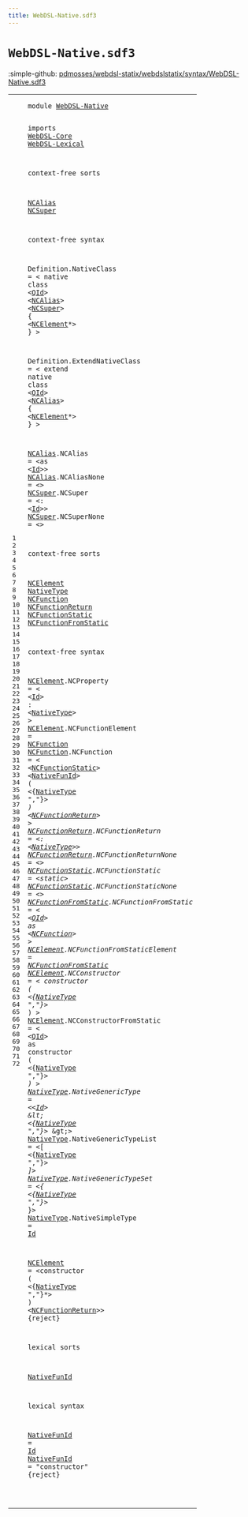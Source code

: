 ```yaml
---
title: WebDSL-Native.sdf3
---
```


# `WebDSL-Native.sdf3`

:simple-github: [pdmosses/webdsl-statix/webdslstatix/syntax/WebDSL-Native.sdf3]

[pdmosses/webdsl-statix/webdslstatix/syntax/WebDSL-Native.sdf3]: https://github.com/pdmosses/webdsl-statix/blob/master/webdslstatix/syntax/WebDSL-Native.sdf3 "The source file on GitHub"

<div class="sdf3"><table class="highlighttable"><tbody><tr><td class="linenos"><div class="linenodiv"><pre><span></span>1
2
3
4
5
6
7
8
9
10
11
12
13
14
15
16
17
18
19
20
21
22
23
24
25
26
27
28
29
30
31
32
33
34
35
36
37
38
39
40
41
42
43
44
45
46
47
48
49
50
51
52
53
54
55
56
57
58
59
60
61
62
63
64
65
66
67
68
69
70
71
72
</pre></div></td>
<td class="code"><pre><code><span class="keyword">module</span> <a href="../webdsl-statix.sdf3#WebDSL-Native_293_306" id="WebDSL-Native_7_20" title="Referenced at ../webdsl-statix.sdf3 line 18">WebDSL-Native</a>

<span class="keyword">imports</span>
  <a href="../WebDSL-Core.sdf3#WebDSL-Core_7_18" id="WebDSL-Core_32_43" title="Defined at ../WebDSL-Core.sdf3 line 1">WebDSL-Core</a>
  <a href="../WebDSL-Lexical.sdf3#WebDSL-Lexical_7_21" id="WebDSL-Lexical_46_60" title="Defined at ../WebDSL-Lexical.sdf3 line 1">WebDSL-Lexical</a>

<span class="keyword">context-free sorts</span>

  <a href="#NCAlias_292_299" id="NCAlias_84_91" title="Referenced at line 20">NCAlias</a> <a href="#NCSuper_185_192" id="NCSuper_92_99" title="Referenced at line 14">NCSuper</a>

<span class="keyword">context-free syntax</span>

  <span id="Definition_124_134" title="Not referenced locally, nor via imports">Definition</span>.<span class="cons_Constructor"><span id="NativeClass_135_146" title="Not referenced locally, nor via imports">NativeClass</span></span> = &lt;
    <span class="cons_String">native</span> <span class="cons_String">class</span> &lt;<a href="../WebDSL-Lexical.sdf3#QId_40_43" id="QId_169_172" title="Defined at ../WebDSL-Lexical.sdf3 line 5, 9, 10">QId</a>&gt; &lt;<a href="#NCAlias_84_91" id="NCAlias_175_182" title="Defined at line 9, 25, 26">NCAlias</a>&gt; &lt;<a href="#NCSuper_92_99" id="NCSuper_185_192" title="Defined at line 9, 27, 28">NCSuper</a>&gt; <span class="cons_String">{</span>
      &lt;<a href="#NCElement_469_478" id="NCElement_203_212" title="Defined at line 32, 37, 40, 51, 52, 55, 63">NCElement</a>*&gt;
    <span class="cons_String">}</span>
  &gt;

  <span id="Definition_228_238" title="Not referenced locally, nor via imports">Definition</span>.<span class="cons_Constructor"><span id="ExtendNativeClass_239_256" title="Not referenced locally, nor via imports">ExtendNativeClass</span></span> = &lt;
    <span class="cons_String">extend</span> <span class="cons_String">native</span> <span class="cons_String">class</span> &lt;<a href="../WebDSL-Lexical.sdf3#QId_40_43" id="QId_286_289" title="Defined at ../WebDSL-Lexical.sdf3 line 5, 9, 10">QId</a>&gt; &lt;<a href="#NCAlias_84_91" id="NCAlias_292_299" title="Defined at line 9, 25, 26">NCAlias</a>&gt; <span class="cons_String">{</span>
      &lt;<a href="#NCElement_469_478" id="NCElement_310_319" title="Defined at line 32, 37, 40, 51, 52, 55, 63">NCElement</a>*&gt;
    <span class="cons_String">}</span>
  &gt;

  <a href="#NCAlias_292_299" id="NCAlias_335_342" title="Referenced at line 20">NCAlias</a>.<span class="cons_Constructor"><span id="NCAlias_343_350" title="Not referenced locally, nor via imports">NCAlias</span></span> = &lt;<span class="cons_String">as</span> &lt;<a href="../WebDSL-Lexical.sdf3#Id_86_88" id="Id_358_360" title="Defined at ../WebDSL-Lexical.sdf3 line 5, 16">Id</a>&gt;&gt;
  <a href="#NCAlias_292_299" id="NCAlias_365_372" title="Referenced at line 20">NCAlias</a>.<span class="cons_Constructor"><span id="NCAliasNone_373_384" title="Not referenced locally, nor via imports">NCAliasNone</span></span> = &lt;&gt;
  <a href="#NCSuper_185_192" id="NCSuper_392_399" title="Referenced at line 14">NCSuper</a>.<span class="cons_Constructor"><span id="NCSuper_400_407" title="Not referenced locally, nor via imports">NCSuper</span></span> = &lt;<span class="cons_String">:</span> &lt;<a href="../WebDSL-Lexical.sdf3#Id_86_88" id="Id_414_416" title="Defined at ../WebDSL-Lexical.sdf3 line 5, 16">Id</a>&gt;&gt;
  <a href="#NCSuper_185_192" id="NCSuper_421_428" title="Referenced at line 14">NCSuper</a>.<span class="cons_Constructor"><span id="NCSuperNone_429_440" title="Not referenced locally, nor via imports">NCSuperNone</span></span> = &lt;&gt;

<span class="keyword">context-free sorts</span>

  <a href="#NCElement_310_319" id="NCElement_469_478" title="Referenced at line 21">NCElement</a> <a href="#NativeType_1548_1558" id="NativeType_479_489" title="Referenced at line 63">NativeType</a> <a href="#NCFunction_1044_1054" id="NCFunction_490_500" title="Referenced at line 49; ../WebDSL-Type.sdf3 line 22">NCFunction</a> <a href="#NCFunctionReturn_1569_1585" id="NCFunctionReturn_501_517" title="Referenced at line 63">NCFunctionReturn</a>
  <a href="#NCFunctionStatic_711_727" id="NCFunctionStatic_520_536" title="Referenced at line 42">NCFunctionStatic</a> <a href="#NCFunctionFromStatic_1102_1122" id="NCFunctionFromStatic_537_557" title="Referenced at line 51; ../WebDSL-Type.sdf3 line 24">NCFunctionFromStatic</a>

<span class="keyword">context-free syntax</span>

  <a href="#NCElement_310_319" id="NCElement_582_591" title="Referenced at line 21">NCElement</a>.<span class="cons_Constructor"><span id="NCProperty_592_602" title="Not referenced locally, nor via imports">NCProperty</span></span> = &lt;
    &lt;<a href="../WebDSL-Lexical.sdf3#Id_86_88" id="Id_612_614" title="Defined at ../WebDSL-Lexical.sdf3 line 5, 16">Id</a>&gt; <span class="cons_String">:</span> &lt;<a href="#NativeType_479_489" id="NativeType_619_629" title="Defined at line 32, 58, 59, 60, 61">NativeType</a>&gt;
  &gt;
  <a href="#NCElement_310_319" id="NCElement_637_646" title="Referenced at line 21">NCElement</a>.<span class="cons_Constructor"><span id="NCFunctionElement_647_664" title="Not referenced locally, nor via imports">NCFunctionElement</span></span> = <a href="#NCFunction_490_500" id="NCFunction_667_677" title="Defined at line 32, 41">NCFunction</a>
  <a href="#NCFunction_1044_1054" id="NCFunction_680_690" title="Referenced at line 49; ../WebDSL-Type.sdf3 line 22">NCFunction</a>.<span class="cons_Constructor"><span id="NCFunction_691_701" title="Not referenced locally, nor via imports">NCFunction</span></span> = &lt;
    &lt;<a href="#NCFunctionStatic_520_536" id="NCFunctionStatic_711_727" title="Defined at line 33, 46, 47">NCFunctionStatic</a>&gt; &lt;<a href="#NativeFunId_1615_1626" id="NativeFunId_730_741" title="Defined at line 67, 71, 72">NativeFunId</a>&gt; <span class="cons_String">(</span> &lt;{<a href="#NativeType_479_489" id="NativeType_747_757" title="Defined at line 32, 58, 59, 60, 61">NativeType</a> <span class="cons_Lit">","</span>}*&gt; <span class="cons_String">)</span> &lt;<a href="#NCFunctionReturn_501_517" id="NCFunctionReturn_768_784" title="Defined at line 32, 44, 45">NCFunctionReturn</a>&gt;
  &gt;
  <a href="#NCFunctionReturn_1569_1585" id="NCFunctionReturn_792_808" title="Referenced at line 63">NCFunctionReturn</a>.<span class="cons_Constructor"><span id="NCFunctionReturn_809_825" title="Not referenced locally, nor via imports">NCFunctionReturn</span></span> = &lt;<span class="cons_String">:</span> &lt;<a href="#NativeType_479_489" id="NativeType_832_842" title="Defined at line 32, 58, 59, 60, 61">NativeType</a>&gt;&gt;
  <a href="#NCFunctionReturn_1569_1585" id="NCFunctionReturn_847_863" title="Referenced at line 63">NCFunctionReturn</a>.<span class="cons_Constructor"><span id="NCFunctionReturnNone_864_884" title="Not referenced locally, nor via imports">NCFunctionReturnNone</span></span> = &lt;&gt;
  <a href="#NCFunctionStatic_711_727" id="NCFunctionStatic_892_908" title="Referenced at line 42">NCFunctionStatic</a>.<span class="cons_Constructor"><span id="NCFunctionStatic_909_925" title="Not referenced locally, nor via imports">NCFunctionStatic</span></span> = &lt;<span class="cons_String">static</span>&gt;
  <a href="#NCFunctionStatic_711_727" id="NCFunctionStatic_939_955" title="Referenced at line 42">NCFunctionStatic</a>.<span class="cons_Constructor"><span id="NCFunctionStaticNone_956_976" title="Not referenced locally, nor via imports">NCFunctionStaticNone</span></span> = &lt;&gt;
  <a href="#NCFunctionFromStatic_1102_1122" id="NCFunctionFromStatic_984_1004" title="Referenced at line 51; ../WebDSL-Type.sdf3 line 24">NCFunctionFromStatic</a>.<span class="cons_Constructor"><span id="NCFunctionFromStatic_1005_1025" title="Not referenced locally, nor via imports">NCFunctionFromStatic</span></span> = &lt;
    &lt;<a href="../WebDSL-Lexical.sdf3#QId_40_43" id="QId_1035_1038" title="Defined at ../WebDSL-Lexical.sdf3 line 5, 9, 10">QId</a>&gt; <span class="cons_String">as</span> &lt;<a href="#NCFunction_490_500" id="NCFunction_1044_1054" title="Defined at line 32, 41">NCFunction</a>&gt;
  &gt;
  <a href="#NCElement_310_319" id="NCElement_1062_1071" title="Referenced at line 21">NCElement</a>.<span class="cons_Constructor"><span id="NCFunctionFromStaticElement_1072_1099" title="Not referenced locally, nor via imports">NCFunctionFromStaticElement</span></span> = <a href="#NCFunctionFromStatic_537_557" id="NCFunctionFromStatic_1102_1122" title="Defined at line 33, 48">NCFunctionFromStatic</a>
  <a href="#NCElement_310_319" id="NCElement_1125_1134" title="Referenced at line 21">NCElement</a>.<span class="cons_Constructor"><span id="NCConstructor_1135_1148" title="Not referenced locally, nor via imports">NCConstructor</span></span> = &lt;
    <span class="cons_String">constructor</span> <span class="cons_String">(</span> &lt;{<a href="#NativeType_479_489" id="NativeType_1173_1183" title="Defined at line 32, 58, 59, 60, 61">NativeType</a> <span class="cons_Lit">","</span>}*&gt; <span class="cons_String">)</span>
  &gt;
  <a href="#NCElement_310_319" id="NCElement_1199_1208" title="Referenced at line 21">NCElement</a>.<span class="cons_Constructor"><span id="NCConstructorFromStatic_1209_1232" title="Not referenced locally, nor via imports">NCConstructorFromStatic</span></span> = &lt;
    &lt;<a href="../WebDSL-Lexical.sdf3#QId_40_43" id="QId_1242_1245" title="Defined at ../WebDSL-Lexical.sdf3 line 5, 9, 10">QId</a>&gt; <span class="cons_String">as</span> <span class="cons_String">constructor</span> <span class="cons_String">(</span> &lt;{<a href="#NativeType_479_489" id="NativeType_1266_1276" title="Defined at line 32, 58, 59, 60, 61">NativeType</a> <span class="cons_Lit">","</span>}*&gt; <span class="cons_String">)</span>
  &gt;
  <a href="#NativeType_1548_1558" id="NativeType_1292_1302" title="Referenced at line 63">NativeType</a>.<span class="cons_Constructor"><span id="NativeGenericType_1303_1320" title="Not referenced locally, nor via imports">NativeGenericType</span></span> = &lt;&lt;<a href="../WebDSL-Lexical.sdf3#Id_86_88" id="Id_1325_1327" title="Defined at ../WebDSL-Lexical.sdf3 line 5, 16">Id</a>&gt; \&lt; &lt;{<a href="#NativeType_479_489" id="NativeType_1334_1344" title="Defined at line 32, 58, 59, 60, 61">NativeType</a> <span class="cons_Lit">","</span>}*&gt; \&gt;&gt;
  <a href="#NativeType_1548_1558" id="NativeType_1358_1368" title="Referenced at line 63">NativeType</a>.<span class="cons_Constructor"><span id="NativeGenericTypeList_1369_1390" title="Not referenced locally, nor via imports">NativeGenericTypeList</span></span> = &lt;<span class="cons_String">[</span> &lt;{<a href="#NativeType_479_489" id="NativeType_1398_1408" title="Defined at line 32, 58, 59, 60, 61">NativeType</a> <span class="cons_Lit">","</span>}*&gt; <span class="cons_String">]</span>&gt;
  <a href="#NativeType_1548_1558" id="NativeType_1421_1431" title="Referenced at line 63">NativeType</a>.<span class="cons_Constructor"><span id="NativeGenericTypeSet_1432_1452" title="Not referenced locally, nor via imports">NativeGenericTypeSet</span></span> = &lt;<span class="cons_String">{</span> &lt;{<a href="#NativeType_479_489" id="NativeType_1460_1470" title="Defined at line 32, 58, 59, 60, 61">NativeType</a> <span class="cons_Lit">","</span>}*&gt; <span class="cons_String">}</span>&gt;
  <a href="#NativeType_1548_1558" id="NativeType_1483_1493" title="Referenced at line 63">NativeType</a>.<span class="cons_Constructor"><span id="NativeSimpleType_1494_1510" title="Not referenced locally, nor via imports">NativeSimpleType</span></span> = <a href="../WebDSL-Lexical.sdf3#Id_86_88" id="Id_1513_1515" title="Defined at ../WebDSL-Lexical.sdf3 line 5, 16">Id</a>

  <a href="#NCElement_310_319" id="NCElement_1519_1528" title="Referenced at line 21">NCElement</a> = &lt;<span class="cons_String">constructor</span> <span class="cons_String">(</span> &lt;{<a href="#NativeType_479_489" id="NativeType_1548_1558" title="Defined at line 32, 58, 59, 60, 61">NativeType</a> <span class="cons_Lit">","</span>}*&gt; <span class="cons_String">)</span> &lt;<a href="#NCFunctionReturn_501_517" id="NCFunctionReturn_1569_1585" title="Defined at line 32, 44, 45">NCFunctionReturn</a>&gt;&gt; {<span class="keyword">reject</span>}

<span class="keyword">lexical sorts</span>

  <a href="#NativeFunId_730_741" id="NativeFunId_1615_1626" title="Referenced at line 42">NativeFunId</a>

<span class="keyword">lexical syntax</span>

  <a href="#NativeFunId_730_741" id="NativeFunId_1646_1657" title="Referenced at line 42">NativeFunId</a> = <a href="../WebDSL-Lexical.sdf3#Id_86_88" id="Id_1660_1662" title="Defined at ../WebDSL-Lexical.sdf3 line 5, 16">Id</a>
  <a href="#NativeFunId_730_741" id="NativeFunId_1665_1676" title="Referenced at line 42">NativeFunId</a> = <span class="cons_Lit">"constructor"</span> {<span class="keyword">reject</span>}

</code></pre></td></tr></tbody></table></div>